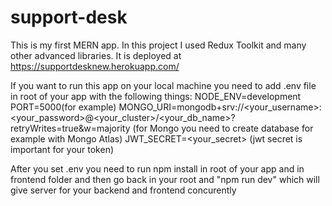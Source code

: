 # support-desk
This is my first MERN app. In this project I used Redux Toolkit and many other advanced libraries. It is deployed at https://supportdesknew.herokuapp.com/

If you want to run this app on your local machine you need to add .env file in root of your app with the following things:
NODE_ENV=development
PORT=5000(for example)
MONGO_URI=mongodb+srv://<your_username>:<your_password>@<your_cluster>/<your_db_name>?retryWrites=true&w=majority
(for Mongo you need to create database for example with Mongo Atlas)
JWT_SECRET=<your_secret>
(jwt secret is important for your token)

After you set .env you need to run npm install in root of your app and in frontend folder and then go back in your root and "npm run dev" which will give server for your backend and frontend concurently

